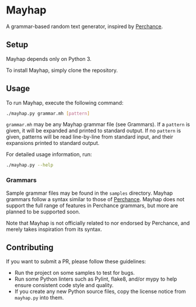 # Mayhap

A grammar-based random text generator, inspired by [Perchance](https://perchance.org).

## Setup

Mayhap depends only on Python 3.

To install Mayhap, simply clone the repository.

## Usage

To run Mayhap, execute the following command:

```sh
./mayhap.py grammar.mh [pattern]
```

`grammar.mh` may be any Mayhap grammar file (see Grammars).
If a `pattern` is given, it will be expanded and printed to standard output.
If no `pattern` is given, patterns will be read line-by-line from standard input, and their expansions printed to standard output.

For detailed usage information, run:

```sh
./mayhap.py --help
```

### Grammars

Sample grammar files may be found in the `samples` directory.
Mayhap grammars follow a syntax similar to those of [Perchance](https://perchance.org/tutorial).
Mayhap does not support the full range of features in Perchance grammars, but more are planned to be supported soon.

Note that Mayhap is not officially related to nor endorsed by Perchance, and merely takes inspiration from its syntax.

## Contributing

If you want to submit a PR, please follow these guidelines:

- Run the project on some samples to test for bugs.
- Run some Python linters such as Pylint, flake8, and/or mypy to help ensure consistent code style and quality.
- If you create any new Python source files, copy the license notice from `mayhap.py` into them.
